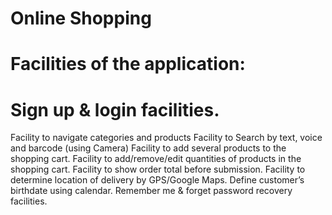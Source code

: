 # Online Shopping 
# Facilities of the application: 
# Sign up & login facilities.
Facility to navigate categories and products
Facility to Search by text, voice and barcode (using Camera)
Facility to add several products to the shopping cart.
Facility to add/remove/edit quantities of products in the shopping cart.
Facility to show order total before submission.
Facility to determine location of delivery by GPS/Google Maps.
Define customer’s birthdate using calendar.
Remember me & forget password recovery facilities.

